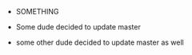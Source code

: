 * SOMETHING

* Some dude decided to update master
* some other dude decided to update master as well